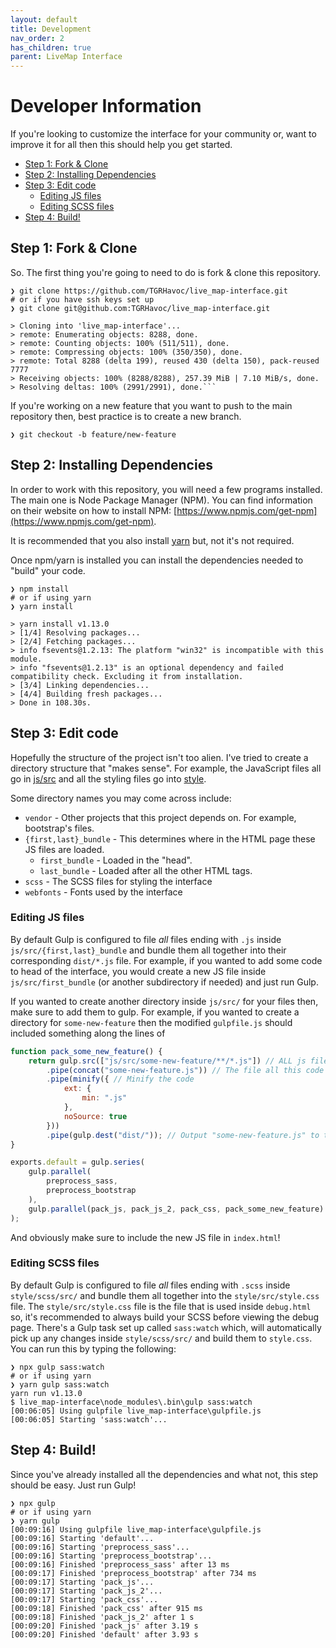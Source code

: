 ```yaml
---
layout: default
title: Development
nav_order: 2
has_children: true
parent: LiveMap Interface
---
```


# Developer Information <!-- omit in toc -->

If you're looking to customize the interface for your community or, want to improve it for all then this should help you get started.

- [Step 1: Fork & Clone](#step-1-fork--clone)
- [Step 2: Installing Dependencies](#step-2-installing-dependencies)
- [Step 3: Edit code](#step-3-edit-code)
  - [Editing JS files](#editing-js-files)
  - [Editing SCSS files](#editing-scss-files)
- [Step 4: Build!](#step-4-build)

## Step 1: Fork & Clone

So. The first thing you're going to need to do is fork & clone this repository.
```shell
❯ git clone https://github.com/TGRHavoc/live_map-interface.git
# or if you have ssh keys set up
❯ git clone git@github.com:TGRHavoc/live_map-interface.git

> Cloning into 'live_map-interface'...
> remote: Enumerating objects: 8288, done.
> remote: Counting objects: 100% (511/511), done.
> remote: Compressing objects: 100% (350/350), done.
> remote: Total 8288 (delta 199), reused 430 (delta 150), pack-reused 7777
> Receiving objects: 100% (8288/8288), 257.39 MiB | 7.10 MiB/s, done.
> Resolving deltas: 100% (2991/2991), done.```
```

If you're working on a new feature that you want to push to the main repository then, best practice is to create a new branch.
```shell
❯ git checkout -b feature/new-feature
```

## Step 2: Installing Dependencies

In order to work with this repository, you will need a few programs installed.
The main one is Node Package Manager (NPM).
You can find information on their website on how to install NPM: [https://www.npmjs.com/get-npm](https://www.npmjs.com/get-npm).

It is recommended that you also install [yarn](https://classic.yarnpkg.com/en/docs/install/) but, not it's not required.

Once npm/yarn is installed you can install the dependencies needed to "build" your code.

```
❯ npm install 
# or if using yarn
❯ yarn install

> yarn install v1.13.0
> [1/4] Resolving packages...
> [2/4] Fetching packages...
> info fsevents@1.2.13: The platform "win32" is incompatible with this module.
> info "fsevents@1.2.13" is an optional dependency and failed compatibility check. Excluding it from installation.
> [3/4] Linking dependencies...
> [4/4] Building fresh packages...
> Done in 108.30s.
```

## Step 3: Edit code

Hopefully the structure of the project isn't too alien.
I've tried to create a directory structure that "makes sense".
For example, the JavaScript files all go in [js/src](https://github.com/TGRHavoc/live_map-interface/tree/master/js) and all the styling files go into [style](https://github.com/TGRHavoc/live_map-interface/tree/master/style).

Some directory names you may come across include:
- `vendor` - Other projects that this project depends on. For example, bootstrap's files.
- `{first,last}_bundle` - This determines where in the HTML page these JS files are loaded.
  - `first_bundle` - Loaded in the "head".
  - `last_bundle` - Loaded after all the other HTML tags.
- `scss` - The SCSS files for styling the interface
- `webfonts` - Fonts used by the interface

### Editing JS files

By default Gulp is configured to file _all_ files ending with `.js` inside `js/src/{first,last}_bundle` and bundle them all together into their corresponding `dist/*.js` file.
For example, if you wanted to add some code to head of the interface, you would create a new JS file inside `js/src/first_bundle` (or another subdirectory if needed) and just run Gulp.

If you wanted to create another directory inside `js/src/` for your files then, make sure to add them to gulp.
For example, if you wanted to create a directory for `some-new-feature` then the modified `gulpfile.js` should included something along the lines of
```js
function pack_some_new_feature() {
    return gulp.src(["js/src/some-new-feature/**/*.js"]) // ALL js files, even ones in subdirectories
        .pipe(concat("some-new-feature.js")) // The file all this code will be placed into
        .pipe(minify({ // Minify the code 
            ext: {
                min: ".js"
            },
            noSource: true
        }))
        .pipe(gulp.dest("dist/")); // Output "some-new-feature.js" to the "dist/" folder
}

exports.default = gulp.series(
    gulp.parallel(
        preprocess_sass,
        preprocess_bootstrap
    ),
    gulp.parallel(pack_js, pack_js_2, pack_css, pack_some_new_feature) // Make sure we run the function we just created
);
```

And obviously make sure to include the new JS file in `index.html`!


### Editing SCSS files

By default Gulp is configured to file _all_ files ending with `.scss` inside `style/scss/src/` and bundle them all together into the `style/src/style.css` file.
The `style/src/style.css` file is the file that is used inside `debug.html` so, it's recommended to always build your SCSS before viewing the debug page.
There's a Gulp task set up called `sass:watch` which, will automatically pick up any changes inside `style/scss/src/` and build them to `style.css`.
You can run this by typing the following:
```shell
❯ npx gulp sass:watch
# or if using yarn
❯ yarn gulp sass:watch
yarn run v1.13.0
$ live_map-interface\node_modules\.bin\gulp sass:watch
[00:06:05] Using gulpfile live_map-interface\gulpfile.js
[00:06:05] Starting 'sass:watch'...
```

## Step 4: Build!

Since you've already installed all the dependencies and what not, this step should be easy.
Just run Gulp!

```
❯ npx gulp
# or if using yarn
❯ yarn gulp
[00:09:16] Using gulpfile live_map-interface\gulpfile.js
[00:09:16] Starting 'default'...
[00:09:16] Starting 'preprocess_sass'...
[00:09:16] Starting 'preprocess_bootstrap'...
[00:09:16] Finished 'preprocess_sass' after 13 ms
[00:09:17] Finished 'preprocess_bootstrap' after 734 ms
[00:09:17] Starting 'pack_js'...
[00:09:17] Starting 'pack_js_2'...
[00:09:17] Starting 'pack_css'...
[00:09:18] Finished 'pack_css' after 915 ms
[00:09:18] Finished 'pack_js_2' after 1 s
[00:09:20] Finished 'pack_js' after 3.19 s
[00:09:20] Finished 'default' after 3.93 s
```
